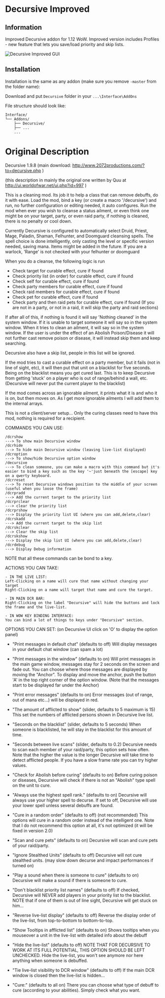 # Decursive Improved

## Information

Improved Decursive addon for 1.12 WoW. Improved version includes Profiles - new feature that lets you save/load priority and skip lists.

![Decursive Improved GUI](https://i.imgur.com/07Vst00.gif)

## Installation

Installation is the same as any addon (make sure you remove `-master` from the folder name):

Download and put `Decursive` folder in your `...\Interface\AddOns`

File structure should look like:

```
Interface/
└── Addons/
    ├── Decursive/
    ├── ...
    ...
```


# Original Description

Decursive 1.9.8 (main download: http://www.2072productions.com/?to=decursive.php )


(this description in mainly the original one written by Quu at http://ui.worldofwar.net/ui.php?id=997 )


This is a cleaning mod. Its job it to help a class that can remove debuffs, do it with ease. Load the mod, bind a key (or create a macro '/decursive') and run, no further configuration or editing needed, it auto configures. Run the mod when ever you wish to cleanse a status ailment, or even think one might be on your target, party, or even raid party, if nothing is cleaned, there is no penalty or cool down.


Currently Decursive is configured to automatically select Druid, Priest, Mage, Paladin, Shaman, Felhunter, and Doomguard cleansing spells. The spell choice is done intelligently, only casting the level or specific version needed, saving mana. Items might be added in the future. If you are a warlock, 'Range' is not checked with your felhunter or doomguard


When you do a cleanse, the following logic is run
* Check target for curable effect, cure if found
* Check priority list (in order) for curable effect, cure if found
* Check self for curable effect, cure if found
* Check party members for curable effect, cure if found
* Check raid members for curable effect, cure if found
* Check pet for curable effect, cure if found
* Check party and then raid pets for curable effect, cure if found
(If you are not in a party, or not in a raid, it will skip the party and raid sections)


If after all of this, if nothing is found it will say 'Nothing cleaned' in the system window. If it is unable to target someone it will say so in the system window. When it tries to clean an ailment, it will say so in the system window. If the user is under the effect of an Abolish Poison/Disease it will not further cast remove poison or disease, it will instead skip them and keep searching.


Decursive also have a skip list, people in this list will be ignored.


If the mod tries to cast a curable effect on a party member, but it fails (not in line of sight, etc), it will then put that unit on a blacklist for five seconds. Being on the blacklist means you get cured last. This is to keep Decursive from getting 'stuck' on a player who is out of range/behind a wall, etc. (Decursive will never put the current player to the blacklist)


If the mod comes across an ignorable ailment, it prints what it is and who it is on, but then moves on. As I get more ignorable ailments I will add them to the internal arrays.


This is not a client/server setup... Only the curing classes need to have this mod, nothing is required for a recipient.



COMMANDS YOU CAN USE:
```
/dcrshow
---> To show main Decursive window
/dcrhide
---> To hide main Decursive window (leaving live-list displayed)
/dcroption
---> To show/hide Decursive option window
/decursive
---> To clean someone, you can make a macro with this command but it's easier to bind a key such as the key '~'just beneath the [escape] key on a qwerty keyboard.
/dcrreset
---> To reset Decursive windows position to the middle of your screen (useful when you loose the frame)
/dcrpradd
---> Add the current target to the priority list
/dcrprclear
---> clear the priority list
/dcrprshow
---> Display the priority list UI (where you can add,delete,clear)
/dcrskadd
---> Add the current target to the skip list
/dcrskclear
---> Clear the skip list
/dcrskshow
---> Display the skip list UI (where you can add,delete,clear)
/dcrdebug
---> Display Debug information
```


NOTE that all these commands can be bond to a key.


ACTIONS YOU CAN TAKE:

    - IN THE LIVE LIST:
    Left-Clicking on a name will cure that name without changing your target
    Right-Clicking on a name will target that name and cure the target.

    - IN MAIN DCR BAR:
    Right-Clicking on the label "Decursive" will hide the buttons and lock the frame and the live-list.

    - IN WOW KEY BINDING INTERFACE:
    You can bind a lot of things to keys under "Decursive" section.


OPTIONS YOU CAN SET:
(on Decursive UI click on 'O' to display the option panel)

- "Print messages in default chat" (defaults to off)
Will display messages in your default chat window (can spam a lot)

- "Print messages in the window" (defaults to on)
Will print messages in the main game window, messages stay for 2 seconds on the screen and fade out.
You can choose where those messages are displayed by moving the "Anchor".
To display and move the anchor, push the button 'A' in the top right corner of the option window.
(Note that the messages start to be displayed far under the Anchor)

- "Print error messages" (defaults to on)
Error messages (out of range, out of mana etc...) will be displayed in red.

- "The amount of afflicted to show" (slider, defaults to 5 maximum is 15)
This set the numbers of afflicted persons shown in Decursive live list.

- "Seconds on the blacklist" (slider, defaults to 5 seconds)
When someone is blacklisted, he will stay in the blacklist for this amount of time.

- "Seconds between live scans" (slider, defaults to 0.2)
Decursive needs to scan each member of your raid/party, this option sets how often.
Note that the higher the value is the longer Decursive will take time to detect afflicted people.
If you have a slow frame rate you can try higher values.

- "Check for Abolish before curing" (defaults to on)
Before curing poison or diseases, Decursive will check if there is not an "Abolish" type spell on the unit to cure.

- "Always use the highest spell rank." (defaults to on)
Decursive will always use your higher spell to decurse.
If set to off, Decursive will use your lower spell unless several debuffs are found.

- "Cure in a random order" (defaults to off) (not recommended)
This options will cure in a random order instead of the intelligent one.
Note that I do not recommend this option at all, it's not optimized (it will be fixed in version 2.0)

- "Scan and cure pets" (defaults to on)
Decursive will scan and cure pets of your raid/party.

- "Ignore Stealthed Units" (defaults to off)
Decursive will not cure stealthed units. (may slow down decurse and impact performances if turned on)

- "Play a sound when there is someone to cure"  (defaults to on)
Decursive will make a sound if there is someone to cure.

- "Don't blacklist priority list names"  (defaults to off)
If checked, Decursive will NEVER add players in your priority list to the blacklist. NOTE that if one of them is out of line sight, Decursive will get stuck on him...

- "Reverse live-list display" (defaults to off)
Reverse the display order of the live-list, from top-to-bottom to bottom-to-top.

- "Show Tooltips in afflicted list" (defaults to on)
Shows tooltips when you mouseover a unit in the live-list with detailed info about the debuff

- "Hide the live-list" (defaults to off) NOTE THAT FOR DECURSIVE TO WORK AT ITS FULL POTENTIAL, THIS OPTION SHOULD BE LEFT UNCHECKED.
Hide the live-list, you won't see anymore nor here anything when someone is debuffed.

- "Tie live-list visibility to DCR window" (defaults to off)
If the main DCR window is closed then the live-list is hidden...

- "Cure:" (defaults to all on)
There you can choose what type of debuff to cure (according to your abilities). Simply check what you want.
